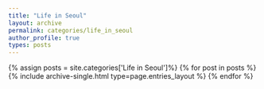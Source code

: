 ```yaml
---
title: "Life in Seoul"
layout: archive
permalink: categories/life_in_seoul
author_profile: true
types: posts
---
```


{% assign posts = site.categories['Life in Seoul']%}
{% for post in posts %} 
  {% include archive-single.html type=page.entries_layout %} 
{% endfor %}

